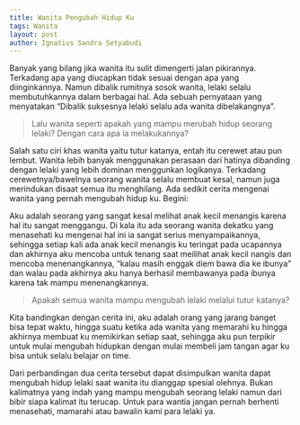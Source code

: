 ```yaml
---
title: Wanita Pengubah Hidup Ku
tags: Wanita
layout: post
author: Ignatius Sandra Setyabudi
---
```

Banyak yang bilang jika wanita itu sulit dimengerti jalan pikirannya. Terkadang apa yang diucapkan tidak sesuai dengan apa yang diinginkannya. Namun dibalik rumitnya sosok wanita, lelaki selalu membutuhkannya dalam berbagai hal. Ada sebuah pernyataan yang menyatakan “Dibalik suksesnya lelaki selalu ada wanita dibelakangnya”. 

> Lalu wanita seperti apakah yang mampu merubah hidup seorang lelaki? Dengan cara apa ia melakukannya?

Salah satu ciri khas wanita yaitu tutur katanya, entah itu cerewet atau pun lembut. Wanita lebih banyak menggunakan perasaan dari hatinya dibanding dengan lelaki yang lebih dominan menggunkan logikanya. Terkadang cerewetnya/bawelnya seorang wanita selalu membuat kesal, namun juga merindukan disaat semua itu menghilang. Ada sedikit cerita mengenai wanita yang pernah mengubah hidup ku. Begini:

Aku adalah seorang yang sangat kesal melihat anak kecil menangis karena hal itu sangat menggangu. Di kala itu ada seorang wanita dekatku yang menasehati ku mengenai hal ini ia sangat serius menyampaikannya, sehingga setiap kali ada anak kecil menangis ku teringat pada ucapannya dan akhirnya aku mencoba untuk tenang saat meilihat anak kecil nangis dan mencoba menenangkannya, “kalau masih enggak diem bawa dia ke ibunya” dan walau pada akhirnya aku hanya berhasil membawanya pada ibunya karena tak mampu menenangkannya. 

> Apakah semua wanita mampu mengubah lelaki melalui tutur katanya?

Kita bandingkan dengan cerita ini, aku adalah orang yang jarang banget bisa tepat waktu, hingga suatu ketika ada wanita yang memarahi ku hingga akhirnya membuat ku memikirkan setiap saat, sehingga aku pun terpikir untuk mulai mengubah hidupkan dengan mulai membeli jam tangan agar ku bisa untuk selalu belajar on time. 

Dari perbandingan dua cerita tersebut dapat disimpulkan wanita dapat mengubah hidup lelaki saat wanita itu dianggap spesial olehnya. Bukan kalimatnya yang indah yang mampu mengubah seorang lelaki namun dari bibir siapa kalimat itu terucap. 
Untuk para wantia jangan pernah berhenti menasehati, mamarahi atau bawalin kami para lelaki ya.

